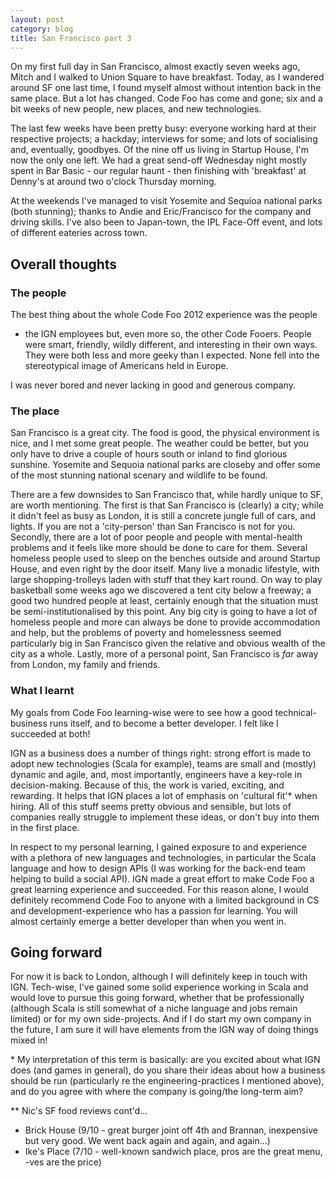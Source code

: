```yaml
---
layout: post
category: blog
title: San Francisco part 3
---
```


On my first full day in San Francisco, almost exactly seven weeks ago,
Mitch and I walked to Union Square to have breakfast. Today, as I
wandered around SF one last time, I found myself almost without
intention back in the same place. But a lot has changed. Code Foo has
come and gone; six and a bit weeks of new people, new places, and new
technologies.

The last few weeks have been pretty busy: everyone working hard at
their respective projects; a hackday; interviews for some; and lots of
socialising and, eventually, goodbyes. Of the nine off us living in
Startup House, I'm now the only one left. We had a great send-off
Wednesday night mostly spent in Bar Basic - our regular haunt - then
finishing with 'breakfast' at Denny's at around two o'clock Thursday
morning.

At the weekends I've managed to visit Yosemite and Sequioa national
parks (both stunning); thanks to Andie and Eric/Francisco for the
company and driving skills. I've also been to Japan-town, the IPL
Face-Off event, and lots of different eateries across town.

Overall thoughts
----------------

### The people

The best thing about the whole Code Foo 2012 experience was the people
- the IGN employees but, even more so, the other Code Fooers. People
were smart, friendly, wildly different, and interesting in their own
ways. They were both less and more geeky than I expected. None fell
into the stereotypical image of Americans held in Europe.

I was never bored and never lacking in good and generous company.

### The place

San Francisco is a great city. The food is good, the physical
environment is nice, and I met some great people. The weather could be
better, but you only have to drive a couple of hours south or inland
to find glorious sunshine. Yosemite and Sequoia national parks are
closeby and offer some of the most stunning national scenary and
wildlife to be found.

There are a few downsides to San Francisco that, while hardly unique
to SF, are worth mentioning. The first is that San Francisco is
(clearly) a city; while it didn't feel as busy as London, it is still
a concrete jungle full of cars, and lights. If you are not a
'city-person' than San Francisco is not for you. Secondly, there are a
lot of poor people and people with mental-health problems and it feels
like more should be done to care for them. Several homeless people
used to sleep on the benches outside and around Startup House, and
even right by the door itself. Many live a monadic lifestyle, with
large shopping-trolleys laden with stuff that they kart round. On way
to play basketball some weeks ago we discovered a tent city below a
freeway; a good two hundred people at least, certainly enough that the
situation must be semi-institutionalised by this point. Any big city
is going to have a lot of homeless people and more can always be done
to provide accommodation and help, but the problems of poverty and
homelessness seemed particularly big in San Francisco given the
relative and obvious wealth of the city as a whole. Lastly, more of a
personal point, San Francisco is *far* away from London, my family and
friends.

### What I learnt

My goals from Code Foo learning-wise were to see how a good
technical-business runs itself, and to become a better developer. I
felt like I succeeded at both!

IGN as a business does a number of things right: strong effort is made
to adopt new technologies (Scala for example), teams are small and
(mostly) dynamic and agile, and, most importantly, engineers have a
key-role in decision-making. Because of this, the work is varied,
exciting, and rewarding. It helps that IGN places a lot of emphasis on
'cultural fit'* when hiring. All of this stuff seems pretty obvious
and sensible, but lots of companies really struggle to implement these
ideas, or don't buy into them in the first place.

In respect to my personal learning, I gained exposure to and
experience with a plethora of new languages and technologies, in
particular the Scala language and how to design APIs (I was working
for the back-end team helping to build a social API). IGN made a great
effort to make Code Foo a great learning experience and succeeded. For
this reason alone, I would definitely recommend Code Foo to anyone
with a limited background in CS and development-experience who has a
passion for learning. You will almost certainly emerge a better
developer than when you went in.

Going forward
-------------

For now it is back to London, although I will definitely keep in touch
with IGN. Tech-wise, I've gained some solid experience working in
Scala and would love to pursue this going forward, whether that be
professionally (although Scala is still somewhat of a niche language
and jobs remain limited) or for my own side-projects. And if I do
start my own company in the future, I am sure it will have elements
from the IGN way of doing things mixed in!

\* My interpretation of this term is basically: are you excited about
what IGN does (and games in general), do you share their ideas about
how a business should be run (particularly re the
engineering-practices I mentioned above), and do you agree with where
the company is going/the long-term aim?

\*\* Nic's SF food reviews cont'd...

* Brick House (9/10 - great burger joint off 4th and Brannan,
inexpensive but very good. We went back again and again, and again...)
* Ike's Place (7/10 - well-known sandwich place, pros are the great
menu, -ves are the price)
